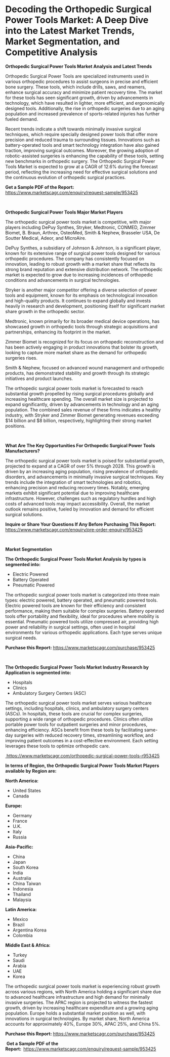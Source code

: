 <p><h1>Decoding the Orthopedic Surgical Power Tools Market: A Deep Dive into the Latest Market Trends, Market Segmentation, and Competitive Analysis</h1></p><p><strong>Orthopedic Surgical Power Tools Market Analysis and Latest Trends</strong></p>
<p><p>Orthopedic Surgical Power Tools are specialized instruments used in various orthopedic procedures to assist surgeons in precise and efficient bone surgery. These tools, which include drills, saws, and reamers, enhance surgical accuracy and minimize patient recovery time. The market for these tools has seen significant growth, driven by advancements in technology, which have resulted in lighter, more efficient, and ergonomically designed tools. Additionally, the rise in orthopedic surgeries due to an aging population and increased prevalence of sports-related injuries has further fueled demand.</p><p>Recent trends indicate a shift towards minimally invasive surgical techniques, which require specially designed power tools that offer more precision and reduced trauma to surrounding tissues. Innovations such as battery-operated tools and smart technology integration have also gained traction, improving surgical outcomes. Moreover, the growing adoption of robotic-assisted surgeries is enhancing the capability of these tools, setting new benchmarks in orthopedic surgery. The Orthopedic Surgical Power Tools Market is expected to grow at a CAGR of 12.6% during the forecast period, reflecting the increasing need for effective surgical solutions and the continuous evolution of orthopedic surgical practices.</p></p>
<p><strong>Get a Sample PDF of the Report:&nbsp;</strong> <a href="https://www.marketscagr.com/enquiry/request-sample/953425?utm_campaign=2004&utm_medium=2&utm_source=Github&utm_content=ia&utm_term=18042025&utm_id=orthopedic-surgical-power-tools">https://www.marketscagr.com/enquiry/request-sample/953425</a></p>
<p>&nbsp;</p>
<p><strong>Orthopedic Surgical Power Tools Major Market Players</strong></p>
<p><p>The orthopedic surgical power tools market is competitive, with major players including DePuy Synthes, Stryker, Medtronic, CONMED, Zimmer Biomet, B. Braun, Arthrex, OsteoMed, Smith & Nephew, Brasseler USA, De Soutter Medical, Adeor, and MicroAire. </p><p>DePuy Synthes, a subsidiary of Johnson & Johnson, is a significant player, known for its extensive range of surgical power tools designed for various orthopedic procedures. The company has consistently focused on innovation, leading to robust growth with a market share that reflects its strong brand reputation and extensive distribution network. The orthopedic market is expected to grow due to increasing incidences of orthopedic conditions and advancements in surgical technologies.</p><p>Stryker is another major competitor offering a diverse selection of power tools and equipment, known for its emphasis on technological innovation and high-quality products. It continues to expand globally and invests heavily in research and development, positioning itself for significant market share growth in the orthopedic sector.</p><p>Medtronic, known primarily for its broader medical device operations, has showcased growth in orthopedic tools through strategic acquisitions and partnerships, enhancing its footprint in the market.</p><p>Zimmer Biomet is recognized for its focus on orthopedic reconstruction and has been actively engaging in product innovations that bolster its growth, looking to capture more market share as the demand for orthopedic surgeries rises.</p><p>Smith & Nephew, focused on advanced wound management and orthopedic products, has demonstrated stability and growth through its strategic initiatives and product launches.</p><p>The orthopedic surgical power tools market is forecasted to reach substantial growth propelled by rising surgical procedures globally and increasing healthcare spending. The overall market size is projected to expand significantly, driven by advancements in technology and an aging population. The combined sales revenue of these firms indicates a healthy industry, with Stryker and Zimmer Biomet generating revenues exceeding $14 billion and $8 billion, respectively, highlighting their strong market positions.</p></p>
<p>&nbsp;</p>
<p><strong>What Are The Key Opportunities For Orthopedic Surgical Power Tools Manufacturers?</strong></p>
<p><p>The orthopedic surgical power tools market is poised for substantial growth, projected to expand at a CAGR of over 5% through 2028. This growth is driven by an increasing aging population, rising prevalence of orthopedic disorders, and advancements in minimally invasive surgical techniques. Key trends include the integration of smart technologies and robotics, enhancing precision and reducing recovery times. Notably, emerging markets exhibit significant potential due to improving healthcare infrastructure. However, challenges such as regulatory hurdles and high costs of advanced tools may impact accessibility. Overall, the market outlook remains positive, fueled by innovation and demand for efficient surgical solutions.</p></p>
<p><strong>Inquire or Share Your Questions If Any Before Purchasing This Report:</strong> <a href="https://www.marketscagr.com/enquiry/pre-order-enquiry/953425?utm_campaign=2004&utm_medium=2&utm_source=Github&utm_content=ia&utm_term=18042025&utm_id=orthopedic-surgical-power-tools">https://www.marketscagr.com/enquiry/pre-order-enquiry/953425</a></p>
<p>&nbsp;</p>
<p><strong>Market Segmentation</strong></p>
<p><strong>The Orthopedic Surgical Power Tools Market Analysis by types is segmented into:</strong></p>
<p><ul><li>Electric Powered</li><li>Battery Operated</li><li>Pneumatic Powered</li></ul></p>
<p><p>The orthopedic surgical power tools market is categorized into three main types: electric powered, battery operated, and pneumatic powered tools. Electric powered tools are known for their efficiency and consistent performance, making them suitable for complex surgeries. Battery operated tools offer portability and flexibility, ideal for procedures where mobility is essential. Pneumatic powered tools utilize compressed air, providing high power and reliability in surgical settings, often used in hospital environments for various orthopedic applications. Each type serves unique surgical needs.</p></p>
<p><strong>Purchase this Report:&nbsp;</strong><a href="https://www.marketscagr.com/purchase/953425?utm_campaign=2004&utm_medium=2&utm_source=Github&utm_content=ia&utm_term=18042025&utm_id=orthopedic-surgical-power-tools">https://www.marketscagr.com/purchase/953425</a></p>
<p>&nbsp;</p>
<p><strong>The Orthopedic Surgical Power Tools Market Industry Research by Application is segmented into:</strong></p>
<p><ul><li>Hospitals</li><li>Clinics</li><li>Ambulatory Surgery Centers (ASC)</li></ul></p>
<p><p>The orthopedic surgical power tools market serves various healthcare settings, including hospitals, clinics, and ambulatory surgery centers (ASCs). In hospitals, these tools are crucial for complex surgeries, supporting a wide range of orthopedic procedures. Clinics often utilize portable power tools for outpatient surgeries and minor procedures, enhancing efficiency. ASCs benefit from these tools by facilitating same-day surgeries with reduced recovery times, streamlining workflow, and improving patient outcomes in a cost-effective environment. Each setting leverages these tools to optimize orthopedic care.</p></p>
<p><a href="https://www.marketscagr.com/orthopedic-surgical-power-tools-r953425?utm_campaign=2004&utm_medium=2&utm_source=Github&utm_content=ia&utm_term=18042025&utm_id=orthopedic-surgical-power-tools">&nbsp;https://www.marketscagr.com/orthopedic-surgical-power-tools-r953425</a></p>
<p><strong>In terms of Region, the Orthopedic Surgical Power Tools Market Players available by Region are:</strong></p>
<p>
    <p> <strong> North America: </strong>
        <ul>
            <li>United States</li>
            <li>Canada</li>
        </ul>
        </p> 
    <p> <strong> Europe: </strong>
        <ul>
            <li>Germany</li>
            <li>France</li>
            <li>U.K.</li>
            <li>Italy</li>
            <li>Russia</li>
        </ul>
        </p> 
    <p> <strong> Asia-Pacific: </strong>
        <ul>
            <li>China</li>
            <li>Japan</li>
            <li>South Korea</li>
            <li>India</li>
            <li>Australia</li>
            <li>China Taiwan</li>
            <li>Indonesia</li>
            <li>Thailand</li>
            <li>Malaysia</li>
        </ul>
        </p> 
    <p> <strong> Latin America: </strong>
        <ul>
            <li>Mexico</li>
            <li>Brazil</li>
            <li>Argentina Korea</li>
            <li>Colombia</li>
        </ul>
        </p> 
    <p> <strong> Middle East & Africa: </strong>
        <ul>
            <li>Turkey</li>
            <li>Saudi</li>
            <li>Arabia</li>
            <li>UAE</li>
            <li>Korea</li>
        </ul>
    </p>
    </p>
<p><p>The orthopedic surgical power tools market is experiencing robust growth across various regions, with North America holding a significant share due to advanced healthcare infrastructure and high demand for minimally invasive surgeries. The APAC region is projected to witness the fastest growth, driven by increasing healthcare expenditure and a growing aging population. Europe holds a substantial market position as well, with innovations in surgical technologies. By market share, North America accounts for approximately 40%, Europe 30%, APAC 25%, and China 5%.</p></p>
<p><strong>Purchase this Report: </strong><a href="https://www.marketscagr.com/purchase/953425?utm_campaign=2004&utm_medium=2&utm_source=Github&utm_content=ia&utm_term=18042025&utm_id=orthopedic-surgical-power-tools">https://www.marketscagr.com/purchase/953425</a></p>
<p>&nbsp;<strong>Get a Sample PDF of the Report:&nbsp;&nbsp;</strong><a href="https://www.marketscagr.com/enquiry/request-sample/953425?utm_campaign=2004&utm_medium=2&utm_source=Github&utm_content=ia&utm_term=18042025&utm_id=orthopedic-surgical-power-tools">https://www.marketscagr.com/enquiry/request-sample/953425</a></p>
<p><strong></strong></p>
<p><p></p><p></p><p></p></p>